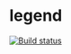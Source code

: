 # legend
[![Build status](https://ci.appveyor.com/api/projects/status/aoxcankn2m4bo2sf?svg=true)](https://ci.appveyor.com/project/Arkadii-2021/legend)
